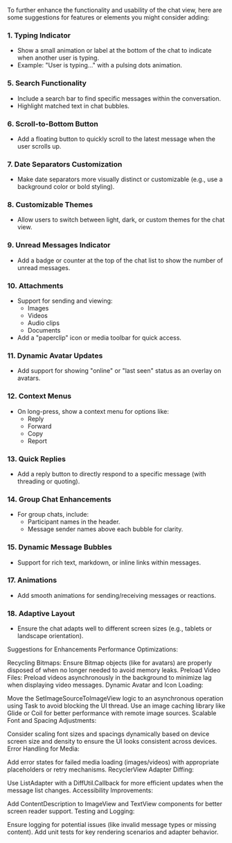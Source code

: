 ﻿To further enhance the functionality and usability of the chat view, here are some suggestions for features or elements you might consider adding:

### 1. **Typing Indicator**
   - Show a small animation or label at the bottom of the chat to indicate when another user is typing.
   - Example: "User is typing…" with a pulsing dots animation.

### 5. **Search Functionality**
   - Include a search bar to find specific messages within the conversation.
   - Highlight matched text in chat bubbles.

### 6. **Scroll-to-Bottom Button**
   - Add a floating button to quickly scroll to the latest message when the user scrolls up.

### 7. **Date Separators Customization**
   - Make date separators more visually distinct or customizable (e.g., use a background color or bold styling).

### 8. **Customizable Themes**
   - Allow users to switch between light, dark, or custom themes for the chat view.

### 9. **Unread Messages Indicator**
   - Add a badge or counter at the top of the chat list to show the number of unread messages.

### 10. **Attachments**
   - Support for sending and viewing:
     - Images
     - Videos
     - Audio clips
     - Documents
   - Add a "paperclip" icon or media toolbar for quick access.

### 11. **Dynamic Avatar Updates**
   - Add support for showing "online" or "last seen" status as an overlay on avatars.

### 12. **Context Menus**
   - On long-press, show a context menu for options like:
     - Reply
     - Forward
     - Copy
     - Report

### 13. **Quick Replies**
   - Add a reply button to directly respond to a specific message (with threading or quoting).

### 14. **Group Chat Enhancements**
   - For group chats, include:
     - Participant names in the header.
     - Message sender names above each bubble for clarity.

### 15. **Dynamic Message Bubbles**
   - Support for rich text, markdown, or inline links within messages.

### 17. **Animations**
   - Add smooth animations for sending/receiving messages or reactions.

### 18. **Adaptive Layout**
   - Ensure the chat adapts well to different screen sizes (e.g., tablets or landscape orientation).



Suggestions for Enhancements
Performance Optimizations:

Recycling Bitmaps: Ensure Bitmap objects (like for avatars) are properly disposed of when no longer needed to avoid memory leaks.
Preload Video Files: Preload videos asynchronously in the background to minimize lag when displaying video messages.
Dynamic Avatar and Icon Loading:

Move the SetImageSourceToImageView logic to an asynchronous operation using Task to avoid blocking the UI thread.
Use an image caching library like Glide or Coil for better performance with remote image sources.
Scalable Font and Spacing Adjustments:

Consider scaling font sizes and spacings dynamically based on device screen size and density to ensure the UI looks consistent across devices.
Error Handling for Media:

Add error states for failed media loading (images/videos) with appropriate placeholders or retry mechanisms.
RecyclerView Adapter Diffing:

Use ListAdapter with a DiffUtil.Callback for more efficient updates when the message list changes.
Accessibility Improvements:

Add ContentDescription to ImageView and TextView components for better screen reader support.
Testing and Logging:

Ensure logging for potential issues (like invalid message types or missing content).
Add unit tests for key rendering scenarios and adapter behavior.